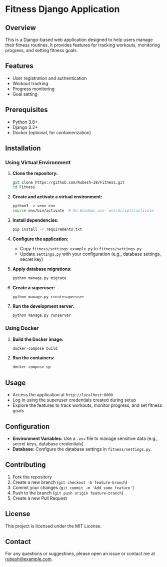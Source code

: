 # Fitness Django Application

## Overview
This is a Django-based web application designed to help users manage their fitness routines. It provides features for tracking workouts, monitoring progress, and setting fitness goals.

## Features
- User registration and authentication
- Workout tracking
- Progress monitoring
- Goal setting

## Prerequisites
- Python 3.8+
- Django 3.2+
- Docker (optional, for containerization)

## Installation

### Using Virtual Environment
1. **Clone the repository:**
    ```bash
    git clone https://github.com/Rubesh-28/Fitness.git
    cd Fitness
    ```

2. **Create and activate a virtual environment:**
    ```bash
    python3 -m venv env
    source env/bin/activate  # On Windows use `env\Scripts\activate`
    ```

3. **Install dependencies:**
    ```bash
    pip install -r requirements.txt
    ```

4. **Configure the application:**
    - Copy `fitness/settings_example.py` to `fitness/settings.py`
    - Update `settings.py` with your configuration (e.g., database settings, secret key)

5. **Apply database migrations:**
    ```bash
    python manage.py migrate
    ```

6. **Create a superuser:**
    ```bash
    python manage.py createsuperuser
    ```

7. **Run the development server:**
    ```bash
    python manage.py runserver
    ```

### Using Docker
1. **Build the Docker image:**
    ```bash
    docker-compose build
    ```

2. **Run the containers:**
    ```bash
    docker-compose up
    ```

## Usage
- Access the application at `http://localhost:8000`
- Log in using the superuser credentials created during setup
- Explore the features to track workouts, monitor progress, and set fitness goals

## Configuration
- **Environment Variables:** Use a `.env` file to manage sensitive data (e.g., secret keys, database credentials).
- **Database:** Configure the database settings in `fitness/settings.py`.

## Contributing
1. Fork the repository
2. Create a new branch (`git checkout -b feature-branch`)
3. Commit your changes (`git commit -m 'Add some feature'`)
4. Push to the branch (`git push origin feature-branch`)
5. Create a new Pull Request

## License
This project is licensed under the MIT License.

## Contact
For any questions or suggestions, please open an issue or contact me at rubesh@example.com.

